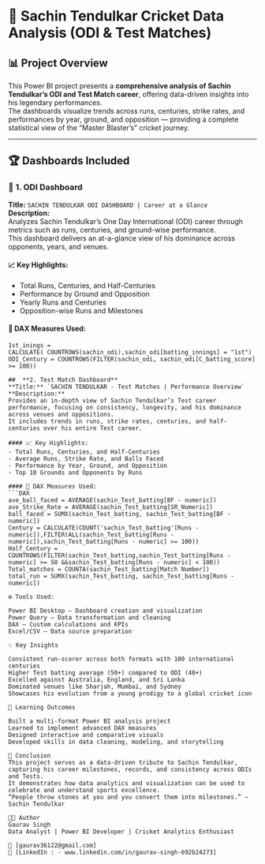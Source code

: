 # 🏏 Sachin Tendulkar Cricket Data Analysis (ODI & Test Matches)

## 📊 Project Overview
This Power BI project presents a **comprehensive analysis of Sachin Tendulkar’s ODI and Test Match career**, offering data-driven insights into his legendary performances.  
The dashboards visualize trends across runs, centuries, strike rates, and performances by year, ground, and opposition — providing a complete statistical view of the “Master Blaster’s” cricket journey.


---

## 🏆 Dashboards Included

### 🩵 **1. ODI Dashboard**
**Title:** `SACHIN TENDULKAR ODI DASHBOARD | Career at a Glance`  
**Description:**  
Analyzes Sachin Tendulkar’s One Day International (ODI) career through metrics such as runs, centuries, and ground-wise performance.  
This dashboard delivers an at-a-glance view of his dominance across opponents, years, and venues.

#### 📈 Key Highlights:
- Total Runs, Centuries, and Half-Centuries  
- Performance by Ground and Opposition  
- Yearly Runs and Centuries  
- Opposition-wise Runs and Milestones  

#### 🔧 DAX Measures Used:
```DAX
1st_inings = 
CALCULATE( COUNTROWS(sachin_odi),sachin_odi[batting_innings] = "1st")
ODI_Century = COUNTROWS(FILTER(sachin_odi, sachin_odi[C_batting_score] >= 100))

##  **2. Test Match Dashboard**
**Title:** `SACHIN TENDULKAR - Test Matches | Performance Overview`  
**Description:**  
Provides an in-depth view of Sachin Tendulkar’s Test career performance, focusing on consistency, longevity, and his dominance across venues and oppositions.  
It includes trends in runs, strike rates, centuries, and half-centuries over his entire Test career.

#### 📈 Key Highlights:
- Total Runs, Centuries, and Half-Centuries  
- Average Runs, Strike Rate, and Balls Faced  
- Performance by Year, Ground, and Opposition  
- Top 10 Grounds and Opponents by Runs
  
#### 🔧 DAX Measures Used:
```DAX
ave_ball_faced = AVERAGE(sachin_Test_batting[BF - numeric])
ave_Strike_Rate = AVERAGE(sachin_Test_batting[SR_Numeric])
ball_faced = SUMX(sachin_Test_batting, sachin_Test_batting[BF - numeric])
Century = CALCULATE(COUNT('sachin_Test_batting'[Runs - numeric]),FILTER(ALL(sachin_Test_batting[Runs - numeric]),sachin_Test_batting[Runs - numeric] >= 100))
Half_Century = COUNTROWS(FILTER(sachin_Test_batting,sachin_Test_batting[Runs - numeric] >= 50 &&sachin_Test_batting[Runs - numeric] < 100))
Total_matches = COUNTA(sachin_Test_batting[Match Number])
total_run = SUMX(sachin_Test_batting, sachin_Test_batting[Runs - numeric])

⚙️ Tools Used:

Power BI Desktop – Dashboard creation and visualization
Power Query – Data transformation and cleaning
DAX – Custom calculations and KPIs
Excel/CSV – Data source preparation

💡 Key Insights

Consistent run-scorer across both formats with 100 international centuries
Higher Test batting average (50+) compared to ODI (40+)
Excelled against Australia, England, and Sri Lanka
Dominated venues like Sharjah, Mumbai, and Sydney
Showcases his evolution from a young prodigy to a global cricket icon

🎯 Learning Outcomes

Built a multi-format Power BI analysis project
Learned to implement advanced DAX measures
Designed interactive and comparative visuals
Developed skills in data cleaning, modeling, and storytelling

🏁 Conclusion
This project serves as a data-driven tribute to Sachin Tendulkar, capturing his career milestones, records, and consistency across ODIs and Tests.
It demonstrates how data analytics and visualization can be used to celebrate and understand sports excellence.
“People throw stones at you and you convert them into milestones.” – Sachin Tendulkar

👨‍💻 Author
Gaurav Singh
Data Analyst | Power BI Developer | Cricket Analytics Enthusiast

📧 [gaurav36122@gmail.com]
🔗 [LinkedIn : - www.linkedin.com/in/gaurav-singh-692b24273]

